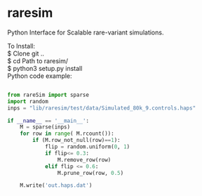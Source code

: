 # raresim
Python Interface for Scalable rare-variant simulations. 


To Install:  
  $ Clone git ..  <br/>
  $ cd Path to raresim/    <br/>
  $ python3 setup.py install <br/>
Python code example: <br/>
```python

from rareSim import sparse 
import random
inps = "lib/raresim/test/data/Simulated_80k_9.controls.haps"

if __name__ == '__main__':
	M = sparse(inps)
	for row in range( M.rcount()):
		if (M.row_not_null(row)==1):
			flip = random.uniform(0, 1)
			if flip<= 0.3:
				M.remove_row(row)
			elif flip <= 0.6:
				M.prune_row(row, 0.5)

	M.write('out.haps.dat')
  ```
